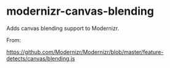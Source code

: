 # modernizr-canvas-blending

Adds canvas blending support to Modernizr.

From:

https://github.com/Modernizr/Modernizr/blob/master/feature-detects/canvas/blending.js

